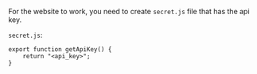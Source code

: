For the website to work, you need to create `secret.js` file that has the api key.

`secret.js`:
```JS
export function getApiKey() {
    return "<api_key>";
}
```